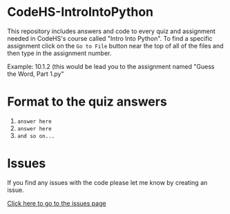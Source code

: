 # CodeHS-IntroIntoPython
This repository includes answers and code to every quiz and assignment needed in CodeHS's course called "Intro Into Python".
To find a specific assignment click on the `Go to File` button near the top of all of the files and then type in the assignment number.

Example: 10.1.2 (this would be lead you to the assignment named "Guess the Word, Part 1.py"

# Format to the quiz answers
1. `answer here`
2. `answer here`
3. `and so on...`

# Issues
If you find any issues with the code please let me know by creating an issue.

[Click here to go to the issues page](https://github.com/aditeyapatakoti/CodeHS-IntroIntoPython/issues)
